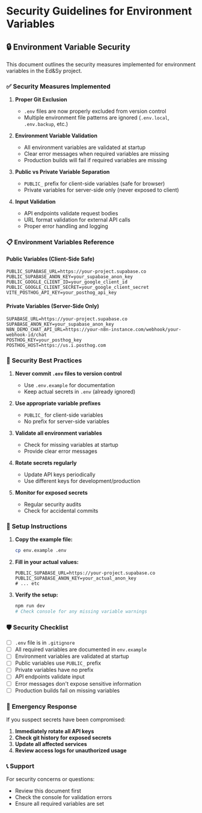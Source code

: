 # Security Guidelines for Environment Variables

## 🔒 Environment Variable Security

This document outlines the security measures implemented for environment variables in the Ed&Sy project.

### ✅ **Security Measures Implemented**

1. **Proper Git Exclusion**
   - `.env` files are now properly excluded from version control
   - Multiple environment file patterns are ignored (`.env.local`, `.env.backup`, etc.)

2. **Environment Variable Validation**
   - All environment variables are validated at startup
   - Clear error messages when required variables are missing
   - Production builds will fail if required variables are missing

3. **Public vs Private Variable Separation**
   - `PUBLIC_` prefix for client-side variables (safe for browser)
   - Private variables for server-side only (never exposed to client)

4. **Input Validation**
   - API endpoints validate request bodies
   - URL format validation for external API calls
   - Proper error handling and logging

### 📋 **Environment Variables Reference**

#### **Public Variables (Client-Side Safe)**
```env
PUBLIC_SUPABASE_URL=https://your-project.supabase.co
PUBLIC_SUPABASE_ANON_KEY=your_supabase_anon_key
PUBLIC_GOOGLE_CLIENT_ID=your_google_client_id
PUBLIC_GOOGLE_CLIENT_SECRET=your_google_client_secret
VITE_POSTHOG_API_KEY=your_posthog_api_key
```

#### **Private Variables (Server-Side Only)**
```env
SUPABASE_URL=https://your-project.supabase.co
SUPABASE_ANON_KEY=your_supabase_anon_key
N8N_DEMO_CHAT_API_URL=https://your-n8n-instance.com/webhook/your-webhook-id/chat
POSTHOG_KEY=your_posthog_key
POSTHOG_HOST=https://us.i.posthog.com
```

### 🚨 **Security Best Practices**

1. **Never commit `.env` files to version control**
   - Use `.env.example` for documentation
   - Keep actual secrets in `.env` (already ignored)

2. **Use appropriate variable prefixes**
   - `PUBLIC_` for client-side variables
   - No prefix for server-side variables

3. **Validate all environment variables**
   - Check for missing variables at startup
   - Provide clear error messages

4. **Rotate secrets regularly**
   - Update API keys periodically
   - Use different keys for development/production

5. **Monitor for exposed secrets**
   - Regular security audits
   - Check for accidental commits

### 🔧 **Setup Instructions**

1. **Copy the example file:**
   ```bash
   cp env.example .env
   ```

2. **Fill in your actual values:**
   ```env
   PUBLIC_SUPABASE_URL=https://your-project.supabase.co
   PUBLIC_SUPABASE_ANON_KEY=your_actual_anon_key
   # ... etc
   ```

3. **Verify the setup:**
   ```bash
   npm run dev
   # Check console for any missing variable warnings
   ```

### 🛡️ **Security Checklist**

- [ ] `.env` file is in `.gitignore`
- [ ] All required variables are documented in `env.example`
- [ ] Environment variables are validated at startup
- [ ] Public variables use `PUBLIC_` prefix
- [ ] Private variables have no prefix
- [ ] API endpoints validate input
- [ ] Error messages don't expose sensitive information
- [ ] Production builds fail on missing variables

### 🚨 **Emergency Response**

If you suspect secrets have been compromised:

1. **Immediately rotate all API keys**
2. **Check git history for exposed secrets**
3. **Update all affected services**
4. **Review access logs for unauthorized usage**

### 📞 **Support**

For security concerns or questions:
- Review this document first
- Check the console for validation errors
- Ensure all required variables are set 